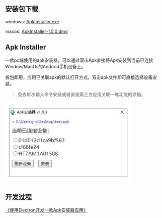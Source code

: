 ## 安装包下载

windows: [ApkInstaller.exe](https://github.com/zhujiaming/electron-apk-installer/releases/download/1.5.0-all/Apk.Installer.Setup.1.5.0.exe)

macos: [ApkInstaller-1.5.0.dmg](https://github.com/zhujiaming/electron-apk-installer/releases/download/1.5.0-all/Apk.Installer-1.5.0.dmg)

## Apk Installer

  一款pc端使用的apk安装器，可以通过双击Apk直接将Apk安装到当前已连接Window/MacOs的Andorid手机设备上。

  拆包即用，应用已关联apk的默认打开方式，双击apk文件即可直接选择设备安装。

> 免去每次输入命令安装或者安装第三方应用关联一堆功能的烦恼。

![效果图](./snapshot/page.jpg)

## 开发过程
[《使用Electron开发一款Apk安装器应用》](https://www.jianshu.com/p/a32542277b83)
